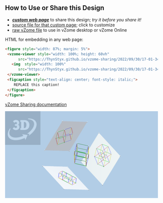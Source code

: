 
## How to Use or Share this Design

 - [***custom web page***][post] to share this design; *try it before you share it!*
 - [source file for that custom page][source]; click to customize
 - [raw vZome file][raw] to use in vZome desktop or vZome Online
 
 HTML for embedding in any web page:
 ```html
<figure style="width: 87%; margin: 5%">
  <vzome-viewer style="width: 100%; height: 60vh"
       src="https://ThynStyx.github.io/vzome-sharing/2022/09/30/17-01-34-JH--hypercube-projection-multiple/JH--hypercube-projection-multiple.vZome" >
    <img  style="width: 100%"
       src="https://ThynStyx.github.io/vzome-sharing/2022/09/30/17-01-34-JH--hypercube-projection-multiple/JH--hypercube-projection-multiple.png" >
  </vzome-viewer>
  <figcaption style="text-align: center; font-style: italic;">
     REPLACE this caption!
  </figcaption>
</figure>
 ```

[vZome Sharing documentation](https://vzome.github.io/vzome/sharing.html#how-it-works)

![Image](<JH--hypercube-projection-multiple.png>)


[post]: <https://ThynStyx.github.io/vzome-sharing/2022/09/30/JH--hypercube-projection-multiple-17-01-34.html>
[source]: <https://github.com/ThynStyx/vzome-sharing/edit/main/_posts/2022-09-30-JH--hypercube-projection-multiple-17-01-34.md>
[raw]: <https://raw.githubusercontent.com/ThynStyx/vzome-sharing/main/2022/09/30/17-01-34-JH--hypercube-projection-multiple/JH--hypercube-projection-multiple.vZome>